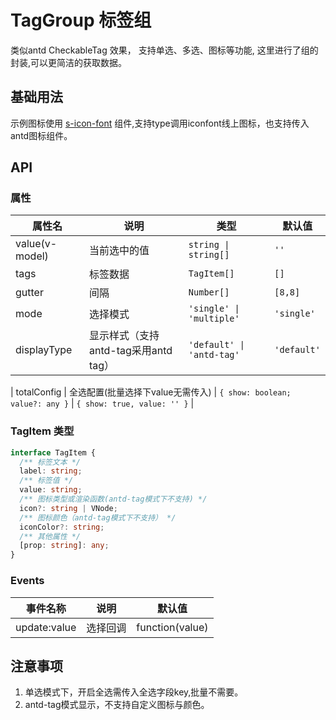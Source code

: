 # TagGroup 标签组

类似antd  CheckableTag 效果， 支持单选、多选、图标等功能, 这里进行了组的封装,可以更简洁的获取数据。

## 基础用法

示例图标使用 [s-icon-font](/components/icon-font/index) 组件,支持type调用iconfont线上图标，也支持传入antd图标组件。

<script setup>
  import Basic from './Basic.vue'
</script>

<Basic/>

## API

### 属性

| 属性名 | 说明 | 类型 | 默认值 |
| --- | --- | --- | --- |
| value(v-model) | 当前选中的值 | `string \| string[]` | `''` |
| tags | 标签数据 | `TagItem[]` | `[]` |
| gutter | 间隔 | `Number[]` | `[8,8]` |
| mode | 选择模式 | `'single' \| 'multiple'` | `'single'` |
| displayType | 显示样式（支持antd-tag采用antd tag） | `'default' \| 'antd-tag'` | `'default'` |

| totalConfig | 全选配置(批量选择下value无需传入) | `{ show: boolean; value?: any }` | `{ show: true, value: '' }` |

### TagItem 类型

```typescript
interface TagItem {
  /** 标签文本 */
  label: string;
  /** 标签值 */
  value: string;
  /** 图标类型或渲染函数(antd-tag模式下不支持) */
  icon?: string | VNode;
  /** 图标颜色（antd-tag模式下不支持） */
  iconColor?: string;
  /** 其他属性 */
  [prop: string]: any;
}
```
### Events

| 事件名称 | 说明 | 默认值 |
| --- | --- | --- |
| update:value | 选择回调 | function(value) |




## 注意事项

1. 单选模式下，开启全选需传入全选字段key,批量不需要。
2. antd-tag模式显示，不支持自定义图标与颜色。